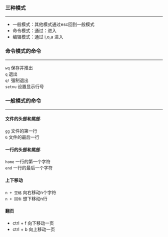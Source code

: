 ### 三种模式
***

* 一般模式：其他模式通过esc回到一般模式
* 命令模式：通过：进入
* 编辑模式：通过 i,o,a 进入

### 命令模式的命令
***

`wq`  保存并推出  
`q` 退出  
`q!` 强制退出  
`setnu` 设置显示行号  

### 一般模式的命令
***

#### 文件的头部和尾部
`gg` 文件的第一行  
`G` 文件的最后一行

#### 一行的头部和尾部
`home` 一行的第一个字符  
`end` 一行的最后一个字符

#### 上下移动
`n + 空格` 向右移动n个字符  
`n + 回车` 想下移动n行

#### 翻页
* ctrl + f 向下移动一页  
* ctrl + b 向上移动一页
